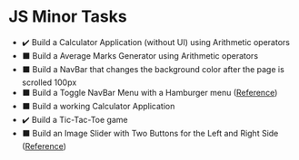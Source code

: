 # JS Minor Tasks

- ✔️ Build a Calculator Application (without UI) using Arithmetic operators
- ⬛ Build a Average Marks Generator using Arithmetic operators
- ⬛ Build a NavBar that changes the background color after the page is scrolled 100px
- ⬛ Build a Toggle NavBar Menu with a Hamburger menu (<a href="https://www.w3schools.com/howto/howto_js_mobile_navbar.asp">Reference</a>)
- ⬛ Build a working Calculator Application
- ✔️ Build a Tic-Tac-Toe game
- ⬛ Build an Image Slider with Two Buttons for the Left and Right Side (<a href="https://www.w3schools.com/howto/howto_js_slideshow.asp">Reference</a>)
